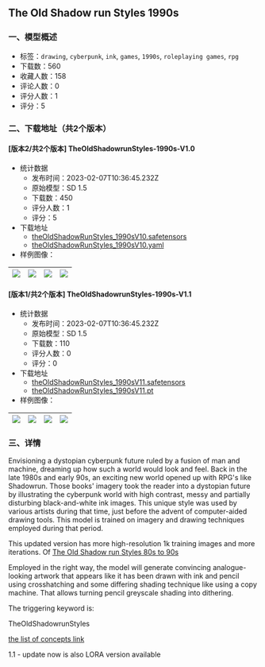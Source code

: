 ## The Old Shadow run Styles 1990s 
### 一、模型概述

- 标签：`drawing`, `cyberpunk`, `ink`, `games`, `1990s`, `roleplaying games`, `rpg`
- 下载数：560
- 收藏人数：158
- 评论人数：0
- 评分人数：1
- 评分：5

### 二、下载地址（共2个版本）

#### [版本2/共2个版本] TheOldShadowrunStyles-1990s-V1.0

- 统计数据
  - 发布时间：2023-02-07T10:36:45.232Z
  - 原始模型：SD 1.5
  - 下载数：450
  - 评分人数：1
  - 评分：5
- 下载地址
  - [theOldShadowRunStyles_1990sV10.safetensors](https://civitai.com/api/download/models/6139)
  - [theOldShadowRunStyles_1990sV10.yaml](https://civitai.com/api/download/models/6139?type=Config&format=Other)
- 样例图像：

| <img src="https://image.civitai.com/xG1nkqKTMzGDvpLrqFT7WA/724237bb-0dcc-4269-55bc-c0a20fe0b900/width=450/53464.jpeg" /> | <img src="https://image.civitai.com/xG1nkqKTMzGDvpLrqFT7WA/a03cb260-77c7-480d-9cbd-8b9e5cd2d000/width=450/53480.jpeg" /> | <img src="https://image.civitai.com/xG1nkqKTMzGDvpLrqFT7WA/668bf496-e591-47a9-2f5b-8699e1d6e700/width=450/53483.jpeg" /> | <img src="https://image.civitai.com/xG1nkqKTMzGDvpLrqFT7WA/09376535-e34a-4c91-db81-2c057604e700/width=450/53482.jpeg" /> |
| ---- | ---- | ---- | ---- |

#### [版本1/共2个版本] TheOldShadowrunStyles-1990s-V1.1

- 统计数据
  - 发布时间：2023-02-07T10:36:45.232Z
  - 原始模型：SD 1.5
  - 下载数：110
  - 评分人数：0
  - 评分：0
- 下载地址
  - [theOldShadowRunStyles_1990sV11.safetensors](https://civitai.com/api/download/models/7258)
  - [theOldShadowRunStyles_1990sV11.pt](https://civitai.com/api/download/models/7258?type=Model&format=PickleTensor&size=full&fp=fp16)
- 样例图像：

| <img src="https://image.civitai.com/xG1nkqKTMzGDvpLrqFT7WA/6b07f59e-53ba-4156-f2f6-807699c62400/width=450/67041.jpeg" /> | <img src="https://image.civitai.com/xG1nkqKTMzGDvpLrqFT7WA/7f3a48ca-871f-424a-a25b-8dc22788ef00/width=450/67040.jpeg" /> | <img src="https://image.civitai.com/xG1nkqKTMzGDvpLrqFT7WA/0edb32ce-d261-40b7-2d6e-9863be83ec00/width=450/67039.jpeg" /> | <img src="https://image.civitai.com/xG1nkqKTMzGDvpLrqFT7WA/f6f25864-0798-4b9e-6a81-2dfde8a90100/width=450/67038.jpeg" /> |
| ---- | ---- | ---- | ---- |


### 三、详情
<p>Envisioning a dystopian cyberpunk future ruled by a fusion of man and machine, dreaming up how such a world would look and feel. Back in the late 1980s and early 90s, an exciting new world opened up with RPG's like Shadowrun. Those books' imagery took the reader into a dystopian future by illustrating the cyberpunk world with high contrast, messy and partially disturbing black-and-white ink images. This unique style was used by various artists during that time, just before the advent of computer-aided drawing tools. This model is trained on imagery and drawing techniques employed during that period.</p><p>This updated version has more high-resolution 1k training images and more iterations. Of <a target="_blank" rel="ugc" href="https://civitai.com/models/5148/the-old-shadow-run-styles-80s-to-90s">The Old Shadow run Styles 80s to 90s</a></p><p>Employed in the right way, the model will generate convincing analogue-looking artwork that appears like it has been drawn with ink and pencil using crosshatching and some differing shading technique like using a copy machine. That allows turning pencil greyscale shading into dithering.</p><p>The triggering keyword is:</p><p>TheOldShadowrunStyles</p><p><a target="_blank" rel="ugc" href="https://pastebin.com/7ExkEdCQ">the list of concepts link</a></p><p>1.1 - update now is also LORA version available </p>
